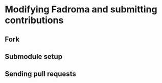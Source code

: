 # Modifying Fadroma and submitting contributions

## Fork

## Submodule setup

## Sending pull requests
